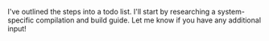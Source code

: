 I've outlined the steps into a todo list. I'll start by researching a system-specific compilation and build guide. Let me know if you have any additional input!
